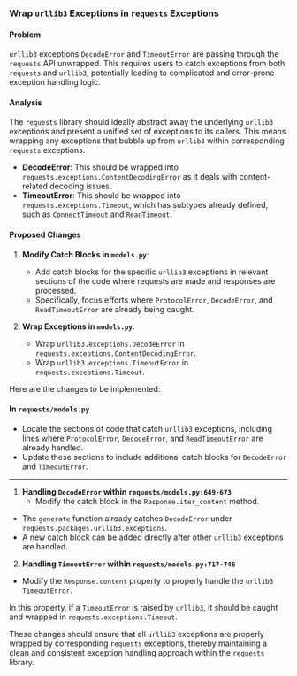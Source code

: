 ### Wrap `urllib3` Exceptions in `requests` Exceptions

#### Problem
`urllib3` exceptions `DecodeError` and `TimeoutError` are passing through the `requests` API unwrapped. This requires users to catch exceptions from both `requests` and `urllib3`, potentially leading to complicated and error-prone exception handling logic.

#### Analysis
The `requests` library should ideally abstract away the underlying `urllib3` exceptions and present a unified set of exceptions to its callers. This means wrapping any exceptions that bubble up from `urllib3` within corresponding `requests` exceptions.

- **DecodeError**: This should be wrapped into `requests.exceptions.ContentDecodingError` as it deals with content-related decoding issues.
- **TimeoutError**: This should be wrapped into `requests.exceptions.Timeout`, which has subtypes already defined, such as `ConnectTimeout` and `ReadTimeout`.

#### Proposed Changes

1. **Modify Catch Blocks in `models.py`**: 
    - Add catch blocks for the specific `urllib3` exceptions in relevant sections of the code where requests are made and responses are processed.
    - Specifically, focus efforts where `ProtocolError`, `DecodeError`, and `ReadTimeoutError` are already being caught.

2. **Wrap Exceptions in `models.py`**:
    - Wrap `urllib3.exceptions.DecodeError` in `requests.exceptions.ContentDecodingError`.
    - Wrap `urllib3.exceptions.TimeoutError` in `requests.exceptions.Timeout`.

Here are the changes to be implemented:

#### In `requests/models.py`

- Locate the sections of code that catch `urllib3` exceptions, including lines where `ProtocolError`, `DecodeError`, and `ReadTimeoutError` are already handled.
- Update these sections to include additional catch blocks for `DecodeError` and `TimeoutError`.

---

1. **Handling `DecodeError` within `requests/models.py:649-673`**
   - Modify the catch block in the `Response.iter_content` method.



- The `generate` function already catches `DecodeError` under `requests.packages.urllib3.exceptions`.
- A new catch block can be added directly after other `urllib3` exceptions are handled.

2. **Handling `TimeoutError` within `requests/models.py:717-746`**

- Modify the `Response.content` property to properly handle the `urllib3` `TimeoutError`.


In this property, if a `TimeoutError` is raised by `urllib3`, it should be caught and wrapped in `requests.exceptions.Timeout`.

These changes should ensure that all `urllib3` exceptions are properly wrapped by corresponding `requests` exceptions, thereby maintaining a clean and consistent exception handling approach within the `requests` library.